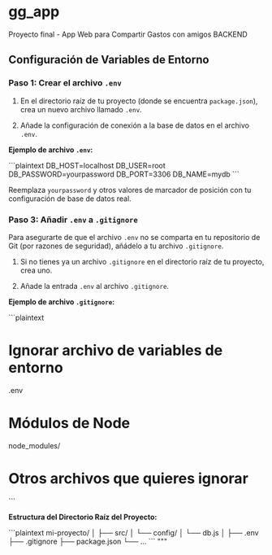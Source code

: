 # gg_app
Proyecto final - App Web para Compartir Gastos con amigos
BACKEND

## Configuración de Variables de Entorno

### Paso 1: Crear el archivo `.env`

1. En el directorio raíz de tu proyecto (donde se encuentra `package.json`), crea un nuevo archivo llamado `.env`.

2. Añade la configuración de conexión a la base de datos en el archivo `.env`.

**Ejemplo de archivo `.env`:**

\`\`\`plaintext
DB_HOST=localhost
DB_USER=root
DB_PASSWORD=yourpassword
DB_PORT=3306
DB_NAME=mydb
\`\`\`

Reemplaza `yourpassword` y otros valores de marcador de posición con tu configuración de base de datos real.

### Paso 3: Añadir `.env` a `.gitignore`

Para asegurarte de que el archivo `.env` no se comparta en tu repositorio de Git (por razones de seguridad), añádelo a tu archivo `.gitignore`.

1. Si no tienes ya un archivo `.gitignore` en el directorio raíz de tu proyecto, crea uno.

2. Añade la entrada `.env` al archivo `.gitignore`.

**Ejemplo de archivo `.gitignore`:**

\`\`\`plaintext
# Ignorar archivo de variables de entorno
.env

# Módulos de Node
node_modules/

# Otros archivos que quieres ignorar
\`\`\`

**Estructura del Directorio Raíz del Proyecto:**

\`\`\`plaintext
mi-proyecto/
│
├── src/
│   └── config/
│       └── db.js
│
├── .env
├── .gitignore
├── package.json
└── ...
\`\`\`
"""

